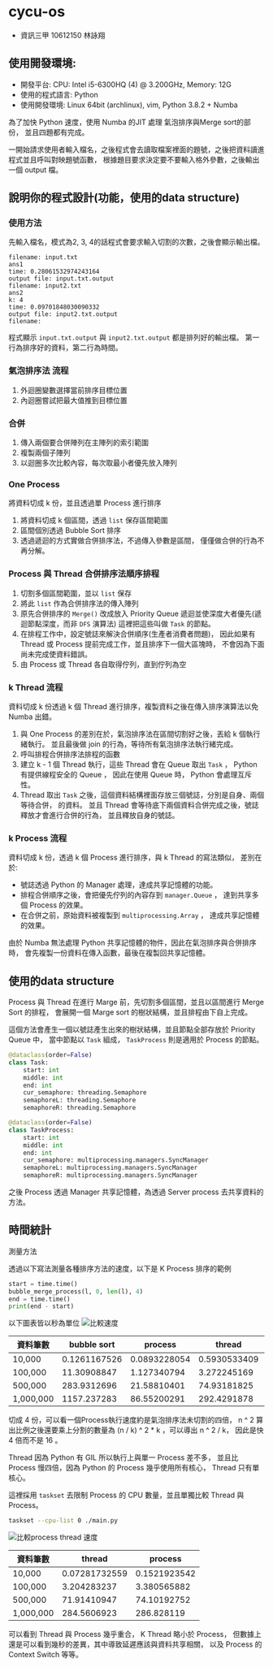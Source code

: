# cycu-os
- 資訊三甲 10612150 林詠翔

## 使用開發環境:

- 開發平台: CPU: Intel i5-6300HQ (4) @ 3.200GHz, Memory: 12G
- 使用的程式語言: Python 
- 使用開發環境: Linux 64bit (archlinux), vim, Python 3.8.2 + Numba

為了加快 Python 速度，使用 Numba 的JIT 處理 氣泡排序與Merge sort的部份，
並且四題都有完成。

一開始請求使用者輸入檔名，之後程式會去讀取檔案裡面的題號，之後把資料讀進程式並且呼叫對映題號函數，
根據題目要求決定要不要輸入格外參數，之後輸出一個 output 檔。

## 說明你的程式設計(功能，使用的data structure)
### 使用方法
先輸入檔名，模式為2, 3, 4的話程式會要求輸入切割的次數，之後會顯示輸出檔。
``` plaintext
filename: input.txt
ans1
time: 0.28061532974243164
output file: input.txt.output
filename: input2.txt
ans2
k: 4
time: 0.09701848030090332
output file: input2.txt.output
filename:
```

程式顯示 `input.txt.output` 與 `input2.txt.output` 都是排列好的輸出檔。
第一行為排序好的資料，第二行為時間。

### 氣泡排序法 流程
1. 外迴圈變數選擇當前排序目標位置
2. 內迴圈嘗試把最大值推到目標位置

### 合併
1. 傳入兩個要合併陣列在主陣列的索引範圍
2. 複製兩個子陣列
3. 以迴圈多次比較內容，每次取最小者優先放入陣列

### One Process 
將資料切成 k 份，並且透過單 Process 進行排序

1. 將資料切成 k 個區間，透過 `list` 保存區間範圍 
2. 區間個別透過 Bubble Sort 排序
3. 透過遞迴的方式實做合併排序法，不過傳入參數是區間，
僅僅做合併的行為不再分解。

### Process 與 Thread 合併排序法順序排程
1. 切割多個區間範圍，並以 `list` 保存
2. 將此 `list` 作為合併排序法的傳入陣列
3. 原先合併排序的 `Merge()` 改成放入 Priority Queue 遞迴並使深度大者優先(遞迴節點深度，而非 `DFS` 演算法)
這裡把這些叫做 `Task` 的節點。
4. 在排程工作中，設定號誌來解決合併順序(生產者消費者問題)，
因此如果有 Thread 或 Process 提前完成工作，並且排序下一個大區塊時，
不會因為下面尚未完成使資料錯誤。
5. 由 Process 或 Thread 各自取得佇列，直到佇列為空

### k Thread 流程
資料切成 k 份透過 k 個 Thread 進行排序，複製資料之後在傳入排序演算法以免 Numba 出錯。

1. 與 One Process 的差別在於，氣泡排序法在區間切割好之後，丟給 k 個執行緒執行。
並且最後做 join 的行為，等待所有氣泡排序法執行緒完成。
2. 呼叫排程合併排序法排程的函數
3. 建立 k - 1 個 Thread 執行，這些 Thread 會在 Queue 取出 `Task` ， Python 有提供線程安全的 Queue ，
因此在使用 Queue 時， Python 會處理互斥性。
4. Thread 取出 `Task` 之後，這個資料結構裡面存放三個號誌，分別是自身、兩個等待合併，
的資料。 並且 Thread 會等待底下兩個資料合併完成之後，號誌釋放才會進行合併的行為，
並且釋放自身的號誌。

### k Process 流程
資料切成 k 份，透過 k 個 Process 進行排序，與 k Thread 的寫法類似，
差別在於:

- 號誌透過 Python 的 Manager 處理，達成共享記憶體的功能。
- 排程合併順序之後，會把優先佇列的內容存到 `manager.Queue` ，
達到共享多個 Process 的效果。
- 在合併之前，原始資料被複製到 `multiprocessing.Array` ，
達成共享記憶體的效果。


由於 Numba 無法處理 Python 共享記憶體的物件，因此在氣泡排序與合併排序時，
會先複製一份資料在傳入函數，最後在複製回共享記憶體。

## 使用的data structure
Process 與 Thread 在進行 Marge 前，先切割多個區間，並且以區間進行 Merge Sort 的排程，
會展開一個 Marge sort 的樹狀結構，並且排程由下自上完成。

這個方法會產生一個以號誌產生出來的樹狀結構，並且節點全部存放於 Priority Queue 中，
當中節點以 `Task` 組成， `TaskProcess` 則是適用於 Process 的節點。

``` python
@dataclass(order=False)
class Task:
    start: int
    middle: int
    end: int
    cur_semaphore: threading.Semaphore
    semaphoreL: threading.Semaphore
    semaphoreR: threading.Semaphore

@dataclass(order=False)
class TaskProcess:
    start: int
    middle: int
    end: int
    cur_semaphore: multiprocessing.managers.SyncManager
    semaphoreL: multiprocessing.managers.SyncManager
    semaphoreR: multiprocessing.managers.SyncManager
```

之後 Process 透過 Manager 共享記憶體，為透過 Server process 去共享資料的方法。

## 時間統計

測量方法

透過以下寫法測量各種排序方法的速度，以下是 K Process 排序的範例
``` python 
start = time.time()
bubble_merge_process(l, 0, len(l), 4)
end = time.time()
print(end - start)
```

以下圖表皆以秒為單位
![比較速度](fig1.png)


| 資料筆數  | bubble sort  | process      | thread       | merge        |
|-----------|--------------|--------------|--------------|--------------|
| 10,000    | 0.1261167526 | 0.0893228054 | 0.5930533409 | 0.1272084713 |
| 100,000   | 11.30908847  | 1.127340794  | 3.272245169  | 3.757363558  |
| 500,000   | 283.9312696  | 21.58810401  | 74.93181825  | 75.82278562  |
| 1,000,000 | 1157.237283  | 86.55200291  | 292.4291878  | 296.1974378  |

切成 4 份，可以看一個Process執行速度約是氣泡排序法未切割的四倍，
n ^ 2 算出比例之後還要乘上分割的數量為 (n / k) ^ 2 * k ，可以導出 n ^ 2 / k，
因此是快 4 倍而不是 16 。

Thread 因為 Python 有 GIL 所以執行上與單一 Process 差不多，
並且比 Process 慢四倍，因為 Python 的 Process 幾乎使用所有核心，
Thread 只有單核心。


這裡採用 `taskset` 去限制 Process 的 CPU 數量，並且單獨比較 Thread 與
Process。
```  bash
taskset --cpu-list 0 ./main.py 
```

![比較process thread 速度](fig2.png)

| 資料筆數  | thread        | process      |
|-----------|---------------|--------------|
| 10,000    | 0.07281732559 | 0.1521923542 |
| 100,000   | 3.204283237   | 3.380565882  |
| 500,000   | 71.91410947   | 74.10192752  |
| 1,000,000 | 284.5606923   | 286.828119   |

可以看到 Thread 與 Process 幾乎重合， K  Thread 略小於 Process，
但數據上還是可以看到幾秒的差異，其中導致延遲應該與資料共享相關，
以及 Process 的 Context Switch 等等。

